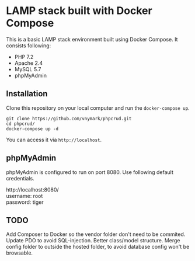 # LAMP stack built with Docker Compose

This is a basic LAMP stack environment built using Docker Compose. It consists following:

* PHP 7.2
* Apache 2.4
* MySQL 5.7
* phpMyAdmin

## Installation

Clone this repository on your local computer and run the `docker-compose up`.

```shell
git clone https://github.com/vnymark/phpcrud.git
cd phpcrud/
docker-compose up -d
```

You can access it via `http://localhost`.

## phpMyAdmin

phpMyAdmin is configured to run on port 8080. Use following default credentials.

http://localhost:8080/  
username: root  
password: tiger

## TODO

Add Composer to Docker so the vendor folder don't need to be commited.
Update PDO to avoid SQL-injection.
Better class/model structure.
Merge config folder to outside the hosted folder, to avoid database config won't be browsable.
